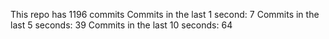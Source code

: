 This repo has 1196 commits
Commits in the last 1 second: 7
Commits in the last 5 seconds: 39
Commits in the last 10 seconds: 64
